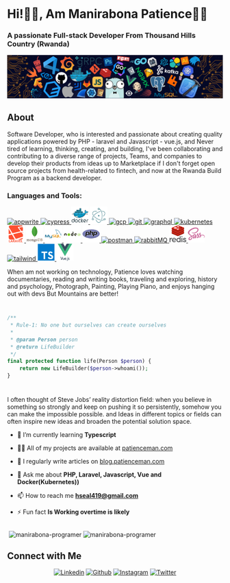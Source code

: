 <h1 align="left">Hi!👋🏼, Am Manirabona Patience🤴🏽</h1>
<h3 align="left">A passionate Full-stack Developer From Thousand Hills Country (Rwanda)</h3>

![Github Banner](https://github.com/Jaydeep-Yadav/Jaydeep-Yadav/blob/main/banner.png)

## About
Software Developer, who is interested and passionate about creating quality applications powered by PHP - laravel and Javascript - vue.js, and Never tired of learning, thinking, creating, and building, I've been collaborating and contributing to a diverse range of projects, Teams, and companies to develop their products from ideas up to Marketplace if I don't forget open source projects from health-related to fintech, and now at the Rwanda Build Program as a backend developer.

<h3 align="left">Languages and Tools:</h3>
<p align="left"> <a href="https://appwrite.io" target="_blank" rel="noreferrer"> <img src="https://www.vectorlogo.zone/logos/appwriteio/appwriteio-icon.svg" alt="appwrite" width="40" height="40"/> </a> <a href="https://www.cypress.io" target="_blank" rel="noreferrer"> <img src="https://raw.githubusercontent.com/simple-icons/simple-icons/6e46ec1fc23b60c8fd0d2f2ff46db82e16dbd75f/icons/cypress.svg" alt="cypress" width="40" height="40"/> </a> <a href="https://www.docker.com/" target="_blank" rel="noreferrer"> <img src="https://raw.githubusercontent.com/devicons/devicon/master/icons/docker/docker-original-wordmark.svg" alt="docker" width="40" height="40"/> </a> <a href="https://www.electronjs.org" target="_blank" rel="noreferrer"> <img src="https://raw.githubusercontent.com/devicons/devicon/master/icons/electron/electron-original.svg" alt="electron" width="40" height="40"/> </a> <a href="https://cloud.google.com" target="_blank" rel="noreferrer"> <img src="https://www.vectorlogo.zone/logos/google_cloud/google_cloud-icon.svg" alt="gcp" width="40" height="40"/> </a> <a href="https://git-scm.com/" target="_blank" rel="noreferrer"> <img src="https://www.vectorlogo.zone/logos/git-scm/git-scm-icon.svg" alt="git" width="40" height="40"/> </a> <a href="https://graphql.org" target="_blank" rel="noreferrer"> <img src="https://www.vectorlogo.zone/logos/graphql/graphql-icon.svg" alt="graphql" width="40" height="40"/> </a> <a href="https://kubernetes.io" target="_blank" rel="noreferrer"> <img src="https://www.vectorlogo.zone/logos/kubernetes/kubernetes-icon.svg" alt="kubernetes" width="40" height="40"/> </a> <a href="https://laravel.com/" target="_blank" rel="noreferrer"> <img src="https://raw.githubusercontent.com/devicons/devicon/master/icons/laravel/laravel-plain-wordmark.svg" alt="laravel" width="40" height="40"/> </a> <a href="https://www.mongodb.com/" target="_blank" rel="noreferrer"> <img src="https://raw.githubusercontent.com/devicons/devicon/master/icons/mongodb/mongodb-original-wordmark.svg" alt="mongodb" width="40" height="40"/> </a> <a href="https://www.mysql.com/" target="_blank" rel="noreferrer"> <img src="https://raw.githubusercontent.com/devicons/devicon/master/icons/mysql/mysql-original-wordmark.svg" alt="mysql" width="40" height="40"/> </a> <a href="https://nodejs.org" target="_blank" rel="noreferrer"> <img src="https://raw.githubusercontent.com/devicons/devicon/master/icons/nodejs/nodejs-original-wordmark.svg" alt="nodejs" width="40" height="40"/> </a> <a href="https://www.php.net" target="_blank" rel="noreferrer"> <img src="https://raw.githubusercontent.com/devicons/devicon/master/icons/php/php-original.svg" alt="php" width="40" height="40"/> </a> <a href="https://postman.com" target="_blank" rel="noreferrer"> <img src="https://www.vectorlogo.zone/logos/getpostman/getpostman-icon.svg" alt="postman" width="40" height="40"/> </a> <a href="https://www.rabbitmq.com" target="_blank" rel="noreferrer"> <img src="https://www.vectorlogo.zone/logos/rabbitmq/rabbitmq-icon.svg" alt="rabbitMQ" width="40" height="40"/> </a> <a href="https://redis.io" target="_blank" rel="noreferrer"> <img src="https://raw.githubusercontent.com/devicons/devicon/master/icons/redis/redis-original-wordmark.svg" alt="redis" width="40" height="40"/> </a> <a href="https://sass-lang.com" target="_blank" rel="noreferrer"> <img src="https://raw.githubusercontent.com/devicons/devicon/master/icons/sass/sass-original.svg" alt="sass" width="40" height="40"/> </a> <a href="https://tailwindcss.com/" target="_blank" rel="noreferrer"> <img src="https://www.vectorlogo.zone/logos/tailwindcss/tailwindcss-icon.svg" alt="tailwind" width="40" height="40"/> </a> <a href="https://www.typescriptlang.org/" target="_blank" rel="noreferrer"> <img src="https://raw.githubusercontent.com/devicons/devicon/master/icons/typescript/typescript-original.svg" alt="typescript" width="40" height="40"/> </a> <a href="https://vuejs.org/" target="_blank" rel="noreferrer"> <img src="https://raw.githubusercontent.com/devicons/devicon/master/icons/vuejs/vuejs-original-wordmark.svg" alt="vuejs" width="40" height="40"/> </a> </p>

When am not working on technology, Patience loves watching documentaries, reading and writing books, traveling and exploring, history and psychology, Photograph, Painting, Playing Piano, and enjoys hanging out with devs But Mountains are better!

#
```PHP
/**
 * Rule-1: No one but ourselves can create ourselves
 *
 * @param Person person
 * @return LifeBuilder
 */
final protected function life(Person $person) {
    return new LifeBuilder($person->whoami());
}
```
#
I often thought of Steve Jobs’ reality distortion field: when you believe in something so strongly and keep on pushing it so persistently, somehow you can make the impossible possible. and Ideas in different topics or fields can often inspire new ideas and broaden the potential solution space.

- 🌱 I’m currently learning **Typescript**

- 👨‍💻 All of my projects are available at [patienceman.com](patienceman.com)

- 📝 I regularly write articles on [blog.patienceman.com](blog.patienceman.com)

- 💬 Ask me about **PHP, Laravel, Javascript, Vue and Docker(Kubernetes))**

- 📫 How to reach me **hseal419@gmail.com**

- ⚡ Fun fact **Is Working overtime is likely**
## 
<p>&nbsp;<img src="https://github-readme-stats.vercel.app/api?username=manirabona-programer&show_icons=true&locale=en" alt="manirabona-programer" />
<img src="https://github-readme-streak-stats.herokuapp.com/?user=manirabona-programer&" alt="manirabona-programer" />
</p>

## Connect with Me
<p align="center">
	<a href="https://www.linkedin.com/in/manirabona-patience-3b08051b4"><img alt="Linkedin" title="Manirabona patience Linkedin" src="https://img.shields.io/badge/LinkedIn-0077B5?style=for-the-badge&logo=linkedin&logoColor=white"></a>
  <a href="https://github.com/manirabona-programer/manirabona-programer"><img alt="Github" title="Manirabona patience Github" src="https://img.shields.io/badge/GitHub-100000?style=for-the-badge&logo=github&logoColor=white"></a>
  <a href="https://www.instagram.com/manirabona_walker"><img alt="Instagram" title="Manirabona Patience Instagram" src="https://img.shields.io/badge/Instagram-E4405F?style=for-the-badge&logo=instagram&logoColor=white"></a>
	  <a href="https://twitter.com/ManirabonaW"><img alt="Twitter" title="Manirabona Patience Twitter" src="https://img.shields.io/badge/Twitter-1DA1F2?style=for-the-badge&logo=twitter&logoColor=white"></a>
	  </p>

